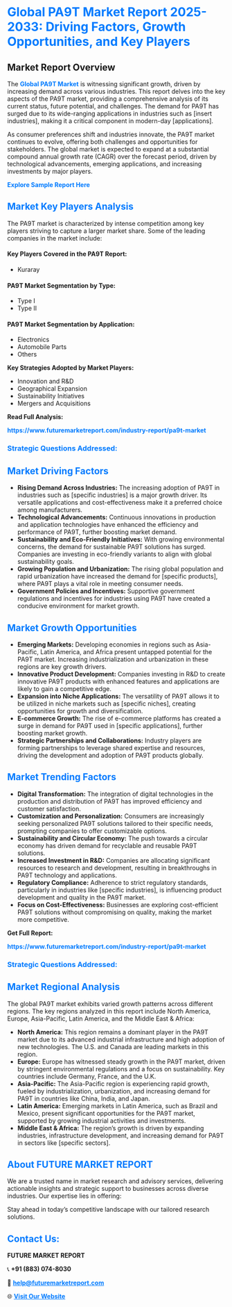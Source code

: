 <h1 style="color: #007BFF;">Global PA9T Market Report 2025-2033: Driving Factors, Growth Opportunities, and Key Players</h1>

<section id="overview">
<h2>Market Report Overview</h2>
<p>The <a href="https://www.futuremarketreport.com/industry-report/pa9t-market" style="color: #007BFF; text-decoration: none;"><strong>Global PA9T Market</strong></a> is witnessing significant growth, driven by increasing demand across various industries. This report delves into the key aspects of the PA9T market, providing a comprehensive analysis of its current status, future potential, and challenges. The demand for PA9T has surged due to its wide-ranging applications in industries such as [insert industries], making it a critical component in modern-day [applications].</p>
<p>As consumer preferences shift and industries innovate, the PA9T market continues to evolve, offering both challenges and opportunities for stakeholders. The global market is expected to expand at a substantial compound annual growth rate (CAGR) over the forecast period, driven by technological advancements, emerging applications, and increasing investments by major players.</p>
</section>

<section id="overview">
<p><a href="https://www.futuremarketreport.com/request-sample/reportId=60271" style="color: #007BFF; text-decoration: none;"><strong>Explore Sample Report Here</strong></a></p>
</section>

<section id="key-players">
<h2 style="color: #007BFF;">Market Key Players Analysis</h2>
<p>The PA9T market is characterized by intense competition among key players striving to capture a larger market share. Some of the leading companies in the market include:</p>
<h4>Key Players Covered in the PA9T Report:</h4>
<ul><li>Kuraray</li></ul>
<h4>PA9T Market Segmentation by Type:</h4>
<ul><li>Type I</li><li>Type II</li></ul>

<h4>PA9T Market Segmentation by Application:</h4>
<ul><li>Electronics</li><li>Automobile Parts</li><li>Others</li></ul>
<p><strong>Key Strategies Adopted by Market Players:</strong></p>
<ul>
<li>Innovation and R&D</li>
<li>Geographical Expansion</li>
<li>Sustainability Initiatives</li>
<li>Mergers and Acquisitions</li>
</ul>
</section>

<section>
<p><strong>Read Full Analysis: </strong></p><a href="https://www.futuremarketreport.com/industry-report/pa9t-market" style="color: #007BFF; text-decoration: none;"><strong>https://www.futuremarketreport.com/industry-report/pa9t-market</strong></a>
<h3 style="color: #007BFF;">Strategic Questions Addressed:</h3>
</section>

<section id="driving-factors">
<h2 style="color: #007BFF;">Market Driving Factors</h2>
<ul>
<li><strong>Rising Demand Across Industries:</strong> The increasing adoption of PA9T in industries such as [specific industries] is a major growth driver. Its versatile applications and cost-effectiveness make it a preferred choice among manufacturers.</li>
<li><strong>Technological Advancements:</strong> Continuous innovations in production and application technologies have enhanced the efficiency and performance of PA9T, further boosting market demand.</li>
<li><strong>Sustainability and Eco-Friendly Initiatives:</strong> With growing environmental concerns, the demand for sustainable PA9T solutions has surged. Companies are investing in eco-friendly variants to align with global sustainability goals.</li>
<li><strong>Growing Population and Urbanization:</strong> The rising global population and rapid urbanization have increased the demand for [specific products], where PA9T plays a vital role in meeting consumer needs.</li>
<li><strong>Government Policies and Incentives:</strong> Supportive government regulations and incentives for industries using PA9T have created a conducive environment for market growth.</li>
</ul>
</section>

<section id="growth-opportunities">
<h2 style="color: #007BFF;">Market Growth Opportunities</h2>
<ul>
<li><strong>Emerging Markets:</strong> Developing economies in regions such as Asia-Pacific, Latin America, and Africa present untapped potential for the PA9T market. Increasing industrialization and urbanization in these regions are key growth drivers.</li>
<li><strong>Innovative Product Development:</strong> Companies investing in R&D to create innovative PA9T products with enhanced features and applications are likely to gain a competitive edge.</li>
<li><strong>Expansion into Niche Applications:</strong> The versatility of PA9T allows it to be utilized in niche markets such as [specific niches], creating opportunities for growth and diversification.</li>
<li><strong>E-commerce Growth:</strong> The rise of e-commerce platforms has created a surge in demand for PA9T used in [specific applications], further boosting market growth.</li>
<li><strong>Strategic Partnerships and Collaborations:</strong> Industry players are forming partnerships to leverage shared expertise and resources, driving the development and adoption of PA9T products globally.</li>
</ul>
</section>

<section id="trending-factors">
<h2 style="color: #007BFF;">Market Trending Factors</h2>
<ul>
<li><strong>Digital Transformation:</strong> The integration of digital technologies in the production and distribution of PA9T has improved efficiency and customer satisfaction.</li>
<li><strong>Customization and Personalization:</strong> Consumers are increasingly seeking personalized PA9T solutions tailored to their specific needs, prompting companies to offer customizable options.</li>
<li><strong>Sustainability and Circular Economy:</strong> The push towards a circular economy has driven demand for recyclable and reusable PA9T solutions.</li>
<li><strong>Increased Investment in R&D:</strong> Companies are allocating significant resources to research and development, resulting in breakthroughs in PA9T technology and applications.</li>
<li><strong>Regulatory Compliance:</strong> Adherence to strict regulatory standards, particularly in industries like [specific industries], is influencing product development and quality in the PA9T market.</li>
<li><strong>Focus on Cost-Effectiveness:</strong> Businesses are exploring cost-efficient PA9T solutions without compromising on quality, making the market more competitive.</li>
</ul>
</section>

<section>
<p><strong>Get Full Report: </strong></p><a href="https://www.futuremarketreport.com/industry-report/pa9t-market" style="color: #007BFF; text-decoration: none;"><strong>https://www.futuremarketreport.com/industry-report/pa9t-market</strong></a>
<h3 style="color: #007BFF;">Strategic Questions Addressed:</h3>
</section>


<section id="regional-analysis">
<h2 style="color: #007BFF;">Market Regional Analysis</h2>
<p>The global PA9T market exhibits varied growth patterns across different regions. The key regions analyzed in this report include North America, Europe, Asia-Pacific, Latin America, and the Middle East & Africa:</p>
<ul>
<li><strong>North America:</strong> This region remains a dominant player in the PA9T market due to its advanced industrial infrastructure and high adoption of new technologies. The U.S. and Canada are leading markets in this region.</li>
<li><strong>Europe:</strong> Europe has witnessed steady growth in the PA9T market, driven by stringent environmental regulations and a focus on sustainability. Key countries include Germany, France, and the U.K.</li>
<li><strong>Asia-Pacific:</strong> The Asia-Pacific region is experiencing rapid growth, fueled by industrialization, urbanization, and increasing demand for PA9T in countries like China, India, and Japan.</li>
<li><strong>Latin America:</strong> Emerging markets in Latin America, such as Brazil and Mexico, present significant opportunities for the PA9T market, supported by growing industrial activities and investments.</li>
<li><strong>Middle East & Africa:</strong> The region’s growth is driven by expanding industries, infrastructure development, and increasing demand for PA9T in sectors like [specific sectors].</li>
</ul>
</section>

<footer>
<h2 style="color: #007BFF;">About FUTURE MARKET REPORT</h2>
<p>We are a trusted name in market research and advisory services, delivering actionable insights and strategic support to businesses across diverse industries. Our expertise lies in offering:</p>

<p>Stay ahead in today’s competitive landscape with our tailored research solutions.</p>

<h2 style="color: #007BFF;">Contact Us:</h2>
<p><strong>FUTURE MARKET REPORT</strong></p>
<p>📞 <strong>+91 (883) 074-8030</strong></p>
<p>📧 <strong><a href="mailto:help@futuremarketreport.com" style="color: #007BFF;">help@futuremarketreport.com</a></strong></p>
<p>🌐 <strong><a href="https://www.futuremarketreport.com/" style="color: #007BFF;">Visit Our Website</a></strong></p>
</footer>